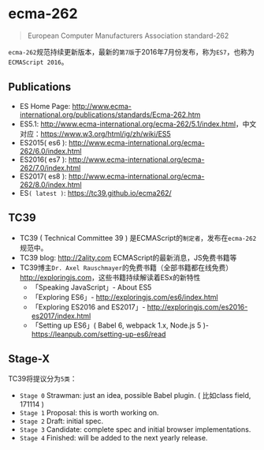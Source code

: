 # ecma-262

> European Computer Manufacturers Association standard-262

`ecma-262`规范持续更新版本，最新的`第7版`于2016年7月份发布，称为`ES7`，也称为`ECMAScript 2016`。

## Publications

* ES Home Page: <http://www.ecma-international.org/publications/standards/Ecma-262.htm>
* ES5.1: <http://www.ecma-international.org/ecma-262/5.1/index.html>，中文对应：<https://www.w3.org/html/ig/zh/wiki/ES5> 
* ES2015( es6 ): <http://www.ecma-international.org/ecma-262/6.0/index.html>
* ES2016( es7 ): <http://www.ecma-international.org/ecma-262/7.0/index.html>
* ES2017( es8 ): <http://www.ecma-international.org/ecma-262/8.0/index.html>
* ES`( latest )`: <https://tc39.github.io/ecma262/>


## TC39

* TC39 ( Technical Committee 39 ) 是ECMAScript的`制定者`，发布在`ecma-262`规范中。
* TC39 blog: <http://2ality.com> ECMAScript的最新消息，JS免费书籍等
* TC39博主`Dr. Axel Rauschmayer`的免费书籍（全部书籍都在线免费）<http://exploringjs.com>，这些书籍持续解读着ESx的新特性
    * 「Speaking JavaScript」- About ES5
    * 「Exploring ES6」- <http://exploringjs.com/es6/index.html>
    * 「Exploring ES2016 and ES2017」- <http://exploringjs.com/es2016-es2017/index.html>
    * 「Setting up ES6」( Babel 6, webpack 1.x, Node.js 5 )- <https://leanpub.com/setting-up-es6/read>


## Stage-X

TC39将提议分为`5类`：

* `Stage 0` Strawman: just an idea, possible Babel plugin. ( 比如class field, 171114 )
* `Stage 1` Proposal: this is worth working on.
* `Stage 2` Draft: initial spec.
* `Stage 3` Candidate: complete spec and initial browser implementations.
* `Stage 4` Finished: will be added to the next yearly release.


